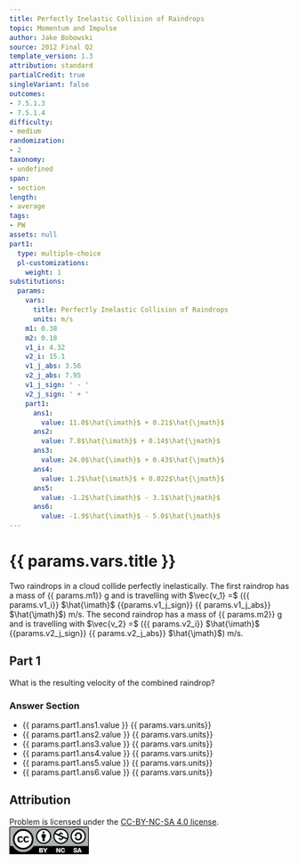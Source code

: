 ```yaml
---
title: Perfectly Inelastic Collision of Raindrops
topic: Momentum and Impulse
author: Jake Bobowski
source: 2012 Final Q2
template_version: 1.3
attribution: standard
partialCredit: true
singleVariant: false
outcomes:
- 7.5.1.3
- 7.5.1.4
difficulty:
- medium
randomization:
- 2
taxonomy:
- undefined
span:
- section
length:
- average
tags:
- PW
assets: null
part1:
  type: multiple-choice
  pl-customizations:
    weight: 1
substitutions:
  params:
    vars:
      title: Perfectly Inelastic Collision of Raindrops
      units: m/s
    m1: 0.38
    m2: 0.18
    v1_i: 4.32
    v2_i: 15.1
    v1_j_abs: 3.56
    v2_j_abs: 7.95
    v1_j_sign: ' - '
    v2_j_sign: ' + '
    part1:
      ans1:
        value: 11.0$\hat{\imath}$ + 0.21$\hat{\jmath}$
      ans2:
        value: 7.8$\hat{\imath}$ + 0.14$\hat{\jmath}$
      ans3:
        value: 24.0$\hat{\imath}$ + 0.43$\hat{\jmath}$
      ans4:
        value: 1.2$\hat{\imath}$ + 0.022$\hat{\jmath}$
      ans5:
        value: -1.2$\hat{\imath}$ - 3.1$\hat{\jmath}$
      ans6:
        value: -1.9$\hat{\imath}$ - 5.0$\hat{\jmath}$
---
```

# {{ params.vars.title }}
Two raindrops in a cloud collide perfectly inelastically. The first raindrop has a mass of {{ params.m1}} g and is travelling with $\vec{v_1} =$ ({{ params.v1_i}} $\hat{\imath}$ {{params.v1_j_sign}} {{ params.v1_j_abs}} $\hat{\jmath}$) m/s.
The second raindrop has a mass of {{ params.m2}} g and is travelling with $\vec{v_2} =$ ({{ params.v2_i}} $\hat{\imath}$ {{params.v2_j_sign}} {{ params.v2_j_abs}} $\hat{\jmath}$) m/s.

## Part 1

What is the resulting velocity of the combined raindrop?

### Answer Section

- {{ params.part1.ans1.value }} {{ params.vars.units}}
- {{ params.part1.ans2.value }} {{ params.vars.units}}
- {{ params.part1.ans3.value }} {{ params.vars.units}}
- {{ params.part1.ans4.value }} {{ params.vars.units}}
- {{ params.part1.ans5.value }} {{ params.vars.units}}
- {{ params.part1.ans6.value }} {{ params.vars.units}}

## Attribution

Problem is licensed under the [CC-BY-NC-SA 4.0 license](https://creativecommons.org/licenses/by-nc-sa/4.0/).<br> ![The Creative Commons 4.0 license requiring attribution-BY, non-commercial-NC, and share-alike-SA license.](https://raw.githubusercontent.com/firasm/bits/master/by-nc-sa.png)